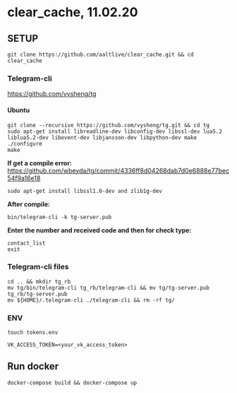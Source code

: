 # clear_cache, 11.02.20

## SETUP
```
git clone https://github.com/aaltlive/clear_cache.git && cd clear_cache
```
### Telegram-cli
https://github.com/vysheng/tg

#### Ubuntu
```
git clone --recursive https://github.com/vysheng/tg.git && cd tg
sudo apt-get install libreadline-dev libconfig-dev libssl-dev lua5.2 liblua5.2-dev libevent-dev libjansson-dev libpython-dev make
./configure
make
```
**If get a compile error:** <br>
https://github.com/wbeyda/tg/commit/4336ff8d04268dab7d0e6888e77bec54f9a16e18
```
sudo apt-get install libssl1.0-dev and zlib1g-dev
```
**After compile:** <br>
```
bin/telegram-cli -k tg-server.pub
```
**Enter the number and received code and then for check type:**<br>
```
contact_list
exit
```
### Telegram-cli files
```
cd .. && mkdir tg_rb
mv tg/bin/telegram-cli tg_rb/telegram-cli && mv tg/tg-server.pub tg_rb/tg-server.pub
mv ${HOME}/.telegram-cli ./telegram-cli && rm -rf tg/
```
### ENV
```
touch tokens.env
```
```
VK_ACCESS_TOKEN=<your_vk_access_token>
```

## Run docker
```
docker-compose build && docker-compose up
```
